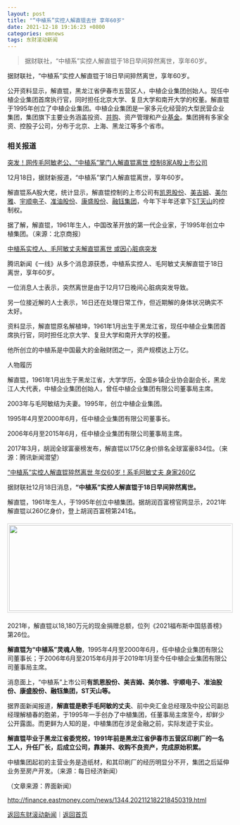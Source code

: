 ```yaml
---
layout: post
title: "“中植系”实控人解直锟去世 享年60岁"
date: 2021-12-18 19:16:23 +0800
categories: emnews
tags: 东财滚动新闻
---
```

> 据财联社，“中植系”实控人解直锟于18日早间猝然离世，享年60岁。

<p>据财联社，“中植系”实控人解直锟于18日早间猝然离世，享年60岁。</p><p>公开资料显示，解直锟，黑龙江省伊春市五营区人，中植企业集团创始人。现任中植企业集团首席执行官，同时担任北京大学、复旦大学和南开大学的校董。解直锟于1995年创立了中植企业集团。中植企业集团是一家多元化经营的大型民营企业集团，集团旗下主要业务涵盖投资、<span id="Info.3270"><a href="http://data.eastmoney.com/bgcz/" class="infokey">并购</a></span>、资产管理和产业<span id="Info.3293"><a href="http://data.eastmoney.com/zlsj/" class="infokey">基金</a></span>。集团拥有多家全资、控股子公司，分布于北京、上海、黑龙江等多个省市。</p><h3 class="emh3">相关报道</h3><p><a href="http://finance.eastmoney.com/a/202112182218451792.html">突发！网传毛阿敏老公、“中植系”掌门人解直锟离世 控制8家A股上市公司</a><br /></p><p>12月18日，据财新报道，“中植系”掌门人解直锟离世，享年60岁。</p><p>解直锟系A股大佬，统计显示，解直锟控制的上市公司有<span id="stock_0.002012"><a href="http://quote.eastmoney.com/unify/r/0.002012" class="keytip" data-code="0,002012">凯恩股份</a></span><span id="quote_0.002012"></span>、<span id="stock_0.002621"><a href="http://quote.eastmoney.com/unify/r/0.002621" class="keytip" data-code="0,002621">美吉姆</a></span><span id="quote_0.002621"></span>、<span id="stock_1.600107"><a href="http://quote.eastmoney.com/unify/r/1.600107" class="keytip" data-code="1,600107">美尔雅</a></span><span id="quote_1.600107"></span>、<span id="stock_0.002289"><a href="http://quote.eastmoney.com/unify/r/0.002289" class="keytip" data-code="0,002289">宇顺电子</a></span><span id="quote_0.002289"></span>、<span id="stock_0.002207"><a href="http://quote.eastmoney.com/unify/r/0.002207" class="keytip" data-code="0,002207">准油股份</a></span><span id="quote_0.002207"></span>、<span id="stock_0.002418"><a href="http://quote.eastmoney.com/unify/r/0.002418" class="keytip" data-code="0,002418">康盛股份</a></span><span id="quote_0.002418"></span>、<span id="stock_0.002622"><a href="http://quote.eastmoney.com/unify/r/0.002622" class="keytip" data-code="0,002622">融钰集团</a></span><span id="quote_0.002622"></span>，今年下半年还拿下<span id="stock_0.300313"><a href="http://quote.eastmoney.com/unify/r/0.300313" class="keytip" data-code="0,300313">ST天山</a></span><span id="quote_0.300313"></span>的控制权。</p><p>据了解，解直锟，1961年生人，中国改革开放的第一代企业家，于1995年创立中植集团。（来源：北京商报）</p><p><a href="http://finance.eastmoney.com/a/202112182218453059.html">中植系实控人、毛阿敏丈夫解直锟离世 或因心脏病突发</a><br /></p><p>腾讯新闻《一线》从多个消息源获悉，中植系实控人、毛阿敏丈夫解直锟于18日离世，享年60岁。</p><p>一位消息人士表示，突然离世是由于12月17日晚间心脏病突发导致。</p><p>另一位接近解的人士表示，16日还在处理日常工作，但近期解的身体状况确实不太好。</p><p>资料显示，解直锟原名解植坤，1961年1月出生于黑龙江省，现任中植企业集团首席执行官，同时担任北京大学、复旦大学和南开大学的校董。</p><p>他所创立的中植系是中国最大的金融财团之一，资产规模达上万亿。</p><p>人物履历</p><p>解直锟，1961年1月出生于黑龙江省，大学学历，全国乡镇企业协会副会长，黑龙江人大代表，中植企业集团创始人，曾任中植企业集团有限公司董事局主席。</p><p>2003年与毛阿敏结为夫妻。1995年，创立中植企业集团。</p><p>1995年4月至2000年6月，任中植企业集团有限公司董事长。</p><p>2006年6月至2015年6月，任中植企业集团有限公司董事局主席。</p><p>2017年3月，胡润全球富豪榜发布，解直锟以175亿身价排名全球富豪834位。（来源：腾讯新闻潜望）</p><p><a href="http://finance.eastmoney.com/a/202112182218456613.html">“中植系”实控人解直锟猝然离世 年仅60岁！系毛阿敏丈夫 身家260亿</a><br /></p><p>据财联社12月18日消息，<strong>“中植系”实控人解直锟于18日早间猝然离世。</strong></p><p>解直锟，1961年生人，于1995年创立中植集团。据胡润百富榜官网显示，2021年解直锟以260亿身价，登上胡润百富榜第241名。</p><center><img src="https://dfscdn.dfcfw.com/download/D24639127029863190958.jpg" width="580" emheight="194" style="border:1px solid #d1d1d1;padding:3px;margin:5px 0px;" height="195" /></center><p>2021年，解直锟以18,180万元的现金捐赠总额，位列《2021福布斯中国慈善榜》第26位。</p><p><strong>解直锟为“中植系”灵魂人物</strong>，1995年4月至2000年6月，任中植企业集团有限公司董事长；于2006年6月至2015年6月并于2019年1月至今任中植企业集团有限公司董事局主席。</p><p>消息面上，“中植系”上市公司<strong>有<span web="1" href="http://quote.eastmoney.com/unify/r/0.002012" class="em_stock_key_common" data-code="0,002012">凯恩股份</span>、<span web="1" href="http://quote.eastmoney.com/unify/r/0.002621" class="em_stock_key_common" data-code="0,002621">美吉姆</span>、<span web="1" href="http://quote.eastmoney.com/unify/r/1.600107" class="em_stock_key_common" data-code="1,600107">美尔雅</span>、<span web="1" href="http://quote.eastmoney.com/unify/r/0.002289" class="em_stock_key_common" data-code="0,002289">宇顺电子</span>、<span web="1" href="http://quote.eastmoney.com/unify/r/0.002207" class="em_stock_key_common" data-code="0,002207">准油股份</span>、<span web="1" href="http://quote.eastmoney.com/unify/r/0.002418" class="em_stock_key_common" data-code="0,002418">康盛股份</span>、<span web="1" href="http://quote.eastmoney.com/unify/r/0.002622" class="em_stock_key_common" data-code="0,002622">融钰集团</span>，<span web="1" href="http://quote.eastmoney.com/unify/r/0.300313" class="em_stock_key_common" data-code="0,300313">ST天山</span>等。</strong></p><p>据界面新闻报道，<strong>解直锟是歌手毛阿敏的丈夫</strong>、前中央汇金总经理及中投公司副总经理解植春的胞弟，于1995年一手创办了中植集团，任董事局主席至今，却鲜少公开露面。而更鲜为人知的是，中植集团在涉足金融之前，实际发迹于实业。</p><p><strong>解直锟毕业于黑龙江省委党校，1991年前是黑龙江省伊春市五营区印刷厂的一名工人，升任厂长，后成立公司，靠兼并、收购不良资产，完成原始积累。</strong></p><p>中植集团起初的主营业务是造纸材，和其印刷厂的经历明显分不开，集团之后延伸业务至房产开发。（来源：每日经济新闻）</p><p class="em_media">（文章来源：界面新闻）</p>

<http://finance.eastmoney.com/news/1344,202112182218450319.html>

[返回东财滚动新闻](//finews.withounder.com/emnews/)｜[返回首页](//finews.withounder.com/)